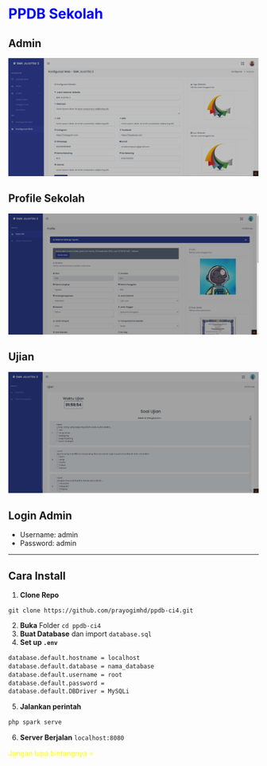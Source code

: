 <h1 style="color:blue">PPDB Sekolah</h1>

## Admin

<img src="admin.png" />

## Profile Sekolah

<img src="profile.png" />

## Ujian

<img src="ujian.png" />

## Login Admin

- Username: admin
- Password: admin

---

## Cara Install
1. **Clone Repo**

```
git clone https://github.com/prayogimhd/ppdb-ci4.git
```
2. **Buka** Folder `cd ppdb-ci4`
3. **Buat Database** dan import `database.sql`
4. **Set up `.env`**

```bash
database.default.hostname = localhost
database.default.database = nama_database
database.default.username = root
database.default.password = 
database.default.DBDriver = MySQLi
```    
5. **Jalankan perintah**

```bash
php spark serve
```   
6. **Server Berjalan** `localhost:8080`

<p style="color:yellow">Jangan lupa bintangnya ⭐<p>
